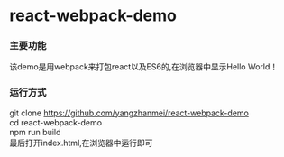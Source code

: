 # react-webpack-demo
### 主要功能
该demo是用webpack来打包react以及ES6的,在浏览器中显示Hello World！
### 运行方式
git clone https://github.com/yangzhanmei/react-webpack-demo <br/>
cd react-webpack-demo <br/>
npm run build <br/>
最后打开index.html,在浏览器中运行即可
